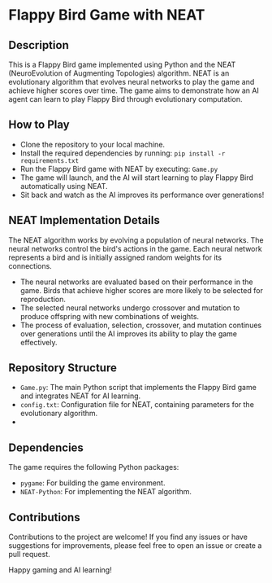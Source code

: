 # Flappy Bird Game with NEAT

## Description

This is a Flappy Bird game implemented using Python and the NEAT (NeuroEvolution of Augmenting Topologies) algorithm. NEAT is an evolutionary algorithm that evolves neural networks to play the game and achieve higher scores over time. The game aims to demonstrate how an AI agent can learn to play Flappy Bird through evolutionary computation.


## How to Play

- Clone the repository to your local machine.
- Install the required dependencies by running: `pip install -r requirements.txt`
- Run the Flappy Bird game with NEAT by executing: `Game.py`
- The game will launch, and the AI will start learning to play Flappy Bird automatically using NEAT.
- Sit back and watch as the AI improves its performance over generations!

## NEAT Implementation Details

The NEAT algorithm works by evolving a population of neural networks. The neural networks control the bird's actions in the game. Each neural network represents a bird and is initially assigned random weights for its connections.

- The neural networks are evaluated based on their performance in the game. Birds that achieve higher scores are more likely to be selected for reproduction.
- The selected neural networks undergo crossover and mutation to produce offspring with new combinations of weights.
- The process of evaluation, selection, crossover, and mutation continues over generations until the AI improves its ability to play the game effectively.

## Repository Structure

- `Game.py`: The main Python script that implements the Flappy Bird game and integrates NEAT for AI learning.
- `config.txt`: Configuration file for NEAT, containing parameters for the evolutionary algorithm.
-

## Dependencies

The game requires the following Python packages:

- `pygame`: For building the game environment.
- `NEAT-Python`: For implementing the NEAT algorithm.


## Contributions

Contributions to the project are welcome! If you find any issues or have suggestions for improvements, please feel free to open an issue or create a pull request.

Happy gaming and AI learning!
